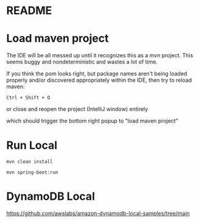 # README

# Load maven project

The IDE will be all messed up until it recognizes this as a mvn project.
This seems buggy and nondeterministic and wastes a lot of time.

If you think the pom looks right, but package names aren't being loaded properly
and/or discovered appropriately within the IDE, then try to reload maven:

```
Ctrl + Shift + O
```

or close and reopen the project (IntelliJ window) entirely

which should trigger the bottom right popup to "load maven project"

# Run Local

`mvn clean install`

`mvn spring-boot:run`

# DynamoDB Local

https://github.com/awslabs/amazon-dynamodb-local-samples/tree/main

